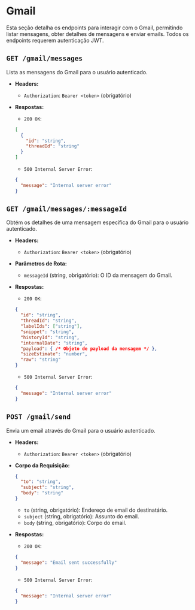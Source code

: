 # Gmail

Esta seção detalha os endpoints para interagir com o Gmail, permitindo listar mensagens, obter detalhes de mensagens e enviar emails. Todos os endpoints requerem autenticação JWT.

## `GET /gmail/messages`

Lista as mensagens do Gmail para o usuário autenticado.

- **Headers:**
  *   `Authorization`: `Bearer <token>` (obrigatório)

- **Respostas:**
  *   `200 OK`:
    ```json
    [
      {
        "id": "string",
        "threadId": "string"
      }
    ]
    ```
  *   `500 Internal Server Error`:
    ```json
    {
      "message": "Internal server error"
    }
    ```

## `GET /gmail/messages/:messageId`

Obtém os detalhes de uma mensagem específica do Gmail para o usuário autenticado.

- **Headers:**
  *   `Authorization`: `Bearer <token>` (obrigatório)

- **Parâmetros de Rota:**
  *   `messageId` (string, obrigatório): O ID da mensagem do Gmail.

- **Respostas:**
  *   `200 OK`:
    ```json
    {
      "id": "string",
      "threadId": "string",
      "labelIds": ["string"],
      "snippet": "string",
      "historyId": "string",
      "internalDate": "string",
      "payload": { /* Objeto de payload da mensagem */ },
      "sizeEstimate": "number",
      "raw": "string"
    }
    ```
  *   `500 Internal Server Error`:
    ```json
    {
      "message": "Internal server error"
    }
    ```

## `POST /gmail/send`

Envia um email através do Gmail para o usuário autenticado.

- **Headers:**
  *   `Authorization`: `Bearer <token>` (obrigatório)

- **Corpo da Requisição:**
  ```json
  {
    "to": "string",
    "subject": "string",
    "body": "string"
  }
  ```
  *   `to` (string, obrigatório): Endereço de email do destinatário.
  *   `subject` (string, obrigatório): Assunto do email.
  *   `body` (string, obrigatório): Corpo do email.

- **Respostas:**
  *   `200 OK`:
    ```json
    {
      "message": "Email sent successfully"
    }
    ```
  *   `500 Internal Server Error`:
    ```json
    {
      "message": "Internal server error"
    }
    ```